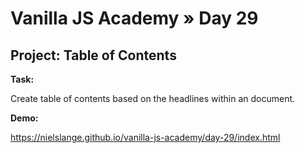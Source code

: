 # Vanilla JS Academy » Day 29

## Project: Table of Contents

**Task:**

Create table of contents based on the headlines within an document.


**Demo:**

https://nielslange.github.io/vanilla-js-academy/day-29/index.html